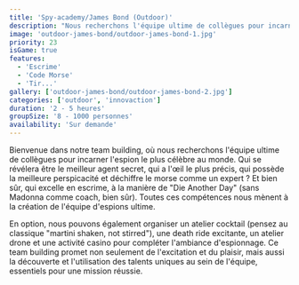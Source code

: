 ```yaml
---
title: 'Spy-academy/James Bond (Outdoor)'
description: "Nous recherchons l'équipe ultime de collègues pour incarner l'espion le plus célèbre au monde."
image: 'outdoor-james-bond/outdoor-james-bond-1.jpg'
priority: 23
isGame: true
features:
  - 'Escrime'
  - 'Code Morse'
  - 'Tir...'
gallery: ['outdoor-james-bond/outdoor-james-bond-2.jpg']
categories: ['outdoor', 'innovaction']
duration: '2 - 5 heures'
groupSize: '8 - 1000 personnes'
availability: 'Sur demande'
---
```


Bienvenue dans notre team building, où nous recherchons l'équipe ultime de collègues pour incarner l'espion le plus célèbre au monde. Qui se révélera être le meilleur agent secret, qui a l'œil le plus précis, qui possède la meilleure perspicacité et déchiffre le morse comme un expert ? Et bien sûr, qui excelle en escrime, à la manière de "Die Another Day" (sans Madonna comme coach, bien sûr). Toutes ces compétences nous mènent à la création de l'équipe d'espions ultime.

En option, nous pouvons également organiser un atelier cocktail (pensez au classique "martini shaken, not stirred"), une death ride excitante, un atelier drone et une activité casino pour compléter l'ambiance d'espionnage. Ce team building promet non seulement de l'excitation et du plaisir, mais aussi la découverte et l'utilisation des talents uniques au sein de l'équipe, essentiels pour une mission réussie.

